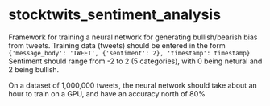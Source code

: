 # stocktwits_sentiment_analysis

Framework for training a neural network for generating bullish/bearish bias from tweets. Training data (tweets) should be entered in the form `{'message_body': 'TWEET', {'sentiment': 2}, 'timestamp': timestamp}` Sentiment should range from -2 to 2 (5 categories), with 0 being netural and 2 being bullish.

On a dataset of 1,000,000 tweets, the neural network should take about an hour to train on a GPU, and have an accuracy north of 80%



